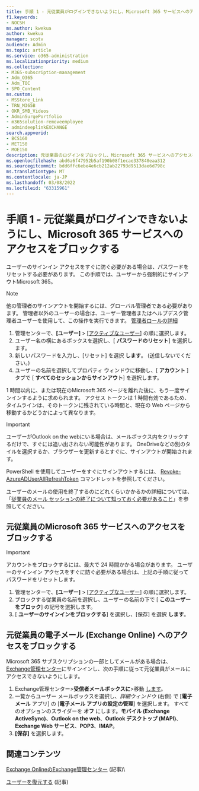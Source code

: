 ```yaml
---
title: 手順 1 - 元従業員がログインできないようにし、Microsoft 365 サービスへのアクセスをブロックする
f1.keywords:
- NOCSH
ms.author: kwekua
author: kwekua
manager: scotv
audience: Admin
ms.topic: article
ms.service: o365-administration
ms.localizationpriority: medium
ms.collection:
- M365-subscription-management
- Adm_O365
- Adm_TOC
- SPO_Content
ms.custom:
- MSStore_Link
- TRN_M365B
- OKR_SMB_Videos
- AdminSurgePortfolio
- m365solution-removeemployee
- admindeeplinkEXCHANGE
search.appverid:
- BCS160
- MET150
- MOE150
description: 元従業員のログインをブロックし、Microsoft 365 サービスへのアクセスをブロックします。
ms.openlocfilehash: abd6a6f47952b5af190b08f1ecae337840eaa312
ms.sourcegitcommit: bdd6ffc6ebe4e6cb212ab22793d9513dae6d798c
ms.translationtype: MT
ms.contentlocale: ja-JP
ms.lasthandoff: 03/08/2022
ms.locfileid: "63315961"
---
```

# <a name="step-1---prevent-a-former-employee-from-logging-in-and-block-access-to-microsoft-365-services"></a>手順 1 - 元従業員がログインできないようにし、Microsoft 365 サービスへのアクセスをブロックする

ユーザーのサインイン アクセスをすぐに防ぐ必要がある場合は、パスワードをリセットする必要があります。 この手順では、ユーザーから強制的にサインアウトMicrosoft 365。

> [!NOTE]
> 他の管理者のサインアウトを開始するには、グローバル管理者である必要があります。 管理者以外のユーザーの場合は、ユーザー管理者またはヘルプデスク管理者ユーザーを使用して、この操作を実行できます。 [管理者ロールの詳細](about-admin-roles.md)

1. 管理センターで、**[ユーザー]** \> <a href="https://go.microsoft.com/fwlink/p/?linkid=834822" target="_blank">[アクティブなユーザー]</a> の順に選択します。
2. ユーザー名の横にあるボックスを選択し、[ **パスワードのリセット**] を選択します。
3. 新しいパスワードを入力し、[リセット] を選択 **します**。 (送信しないでください。)
4. ユーザーの名前を選択してプロパティ ウィンドウに移動し、[ **アカウント** ] タブで [ **すべてのセッションからサインアウト**] を選択します。

1 時間以内に、または現在のMicrosoft 365 ページを離れた後に、もう一度サインインするように求められます。 アクセス トークンは 1 時間有効であるため、タイムラインは、そのトークンに残されている時間と、現在の Web ページから移動するかどうかによって異なります。
  
> [!IMPORTANT]
> ユーザーがOutlook on the webにいる場合は、メールボックス内をクリックするだけで、すぐには追い出されない可能性があります。 OneDriveなどの別のタイルを選択するか、ブラウザーを更新するとすぐに、サインアウトが開始されます。
  
PowerShell を使用してユーザーをすぐにサインアウトするには、 [Revoke-AzureADUserAllRefreshToken](/powershell/module/azuread/revoke-azureaduserallrefreshtoken) コマンドレットを参照してください。
  
ユーザーのメールの使用を終了するのにどれくらいかかるかの詳細については、「[従業員のメール セッションの終了について知っておく必要があること](remove-former-employee-step-7.md#what-you-need-to-know-about-terminating-an-employees-email-session)」を参照してください。

## <a name="block-a-former-employees-access-to-microsoft-365-services"></a>元従業員のMicrosoft 365 サービスへのアクセスをブロックする

> [!IMPORTANT]
 > アカウントをブロックするには、最大で 24 時間かかる場合があります。 ユーザーのサインイン アクセスをすぐに防ぐ必要がある場合は、上記の手順に従ってパスワードをリセットします。

1. 管理センターで、**[ユーザー]** \> <a href="https://go.microsoft.com/fwlink/p/?linkid=834822" target="_blank">[アクティブなユーザー]</a> の順に選択します。
2. ブロックする従業員の名前を選択し、ユーザーの名前の下で [ **このユーザーをブロック**] の記号を選択します。
3. [ **ユーザーのサインインをブロックする**] を選択し、[保存] を選択 **します**。

## <a name="block-a-former-employees-access-to-email-exchange-online"></a>元従業員の電子メール (Exchange Online) へのアクセスをブロックする

Microsoft 365 サブスクリプションの一部としてメールがある場合は、<a href="https://go.microsoft.com/fwlink/p/?linkid=2059104" target="_blank">Exchange管理センター</a>にサインインし、次の手順に従って元従業員がメールにアクセスできないようにします。
  
1. Exchange管理センター>**受信者メールボックスに**\>移動 <a href="https://go.microsoft.com/fwlink/?linkid=2183135" target="_blank">します</a>。
1. 一覧からユーザー メールボックスを選択し、*詳細ウィンドウ* (右側) で [**電子メール** アプリ] の [**電子メール アプリの設定の管理**] を選択します。 すべてのオプションのスライダーを **オフ** にします。**モバイル (Exchange ActiveSync)**、**Outlook on the web**、**Outlook デスクトップ (MAPI)**、**Exchange Web サービス**、**POP3**、**IMAP**。
1. **[保存]** を選択します。

## <a name="related-content"></a>関連コンテンツ

[Exchange OnlineのExchange管理センター](/exchange/exchange-admin-center) (記事)\

[ユーザーを復元する](restore-user.md) (記事)
